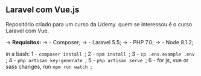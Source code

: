 Laravel com Vue.js
----------

Repositório criado para um curso da Udemy.
quem se interessou é o curso Laravel com Vue.

-> **Requisitos:**
-> - Composer;
-> - Laravel 5.5;
-> - PHP 7.0;
-> - Node 8.1.2;

in a bash:
1 - ```composer install ```;
2 - ```npm install ```;
3 - ```cp .env.example .env ```;
4 - ```php artisan key:generate ```;
5 - ```php artisan serve ```;
6 - for js, vue or sass changes, run ```npm run watch ```;

